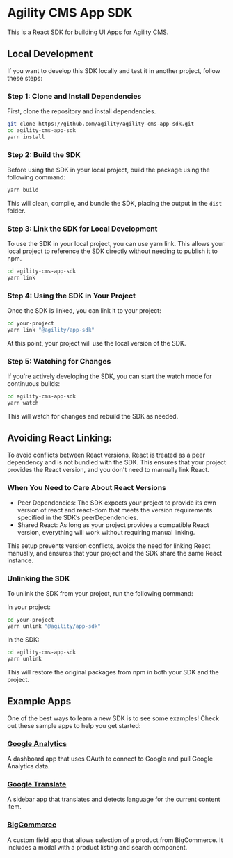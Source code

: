 # Agility CMS App SDK

This is a React SDK for building UI Apps for Agility CMS.

## Local Development

If you want to develop this SDK locally and test it in another project, follow these steps:

### Step 1: Clone and Install Dependencies

First, clone the repository and install dependencies.

```bash
git clone https://github.com/agility/agility-cms-app-sdk.git
cd agility-cms-app-sdk
yarn install
```

### Step 2: Build the SDK

Before using the SDK in your local project, build the package using the following command:

```bash
yarn build
```

This will clean, compile, and bundle the SDK, placing the output in the `dist` folder.

### Step 3: Link the SDK for Local Development

To use the SDK in your local project, you can use yarn link. This allows your local project to reference the SDK directly without needing to publish it to npm.

```bash
cd agility-cms-app-sdk
yarn link
```

### Step 4: Using the SDK in Your Project

Once the SDK is linked, you can link it to your project:

```bash
cd your-project
yarn link "@agility/app-sdk"
```

At this point, your project will use the local version of the SDK.

### Step 5: Watching for Changes

If you're actively developing the SDK, you can start the watch mode for continuous builds:

```bash
cd agility-cms-app-sdk
yarn watch
```

This will watch for changes and rebuild the SDK as needed.

## Avoiding React Linking:

To avoid conflicts between React versions, React is treated as a peer dependency and is not bundled with the SDK. This ensures that your project provides the React version, and you don't need to manually link React.

### When You Need to Care About React Versions

- Peer Dependencies: The SDK expects your project to provide its own version of react and react-dom that meets the version requirements specified in the SDK’s peerDependencies.
- Shared React: As long as your project provides a compatible React version, everything will work without requiring manual linking.

This setup prevents version conflicts, avoids the need for linking React manually, and ensures that your project and the SDK share the same React instance.

### Unlinking the SDK

To unlink the SDK from your project, run the following command:

In your project:

```bash
cd your-project
yarn unlink "@agility/app-sdk"
```

In the SDK:

```bash
cd agility-cms-app-sdk
yarn unlink
```

This will restore the original packages from npm in both your SDK and the project.

## Example Apps

One of the best ways to learn a new SDK is to see some examples! Check out these sample apps to help you get started:

### [Google Analytics](https://github.com/agility/agility-cms-app-google-analytics)

A dashboard app that uses OAuth to connect to Google and pull Google Analytics data.

### [Google Translate](https://github.com/agility/agility-cms-app-google-translate)

A sidebar app that translates and detects language for the current content item.

### [BigCommerce](https://github.com/agility/agility-cms-app-bigcommerce)

A custom field app that allows selection of a product from BigCommerce. It includes a modal with a product listing and search component.
